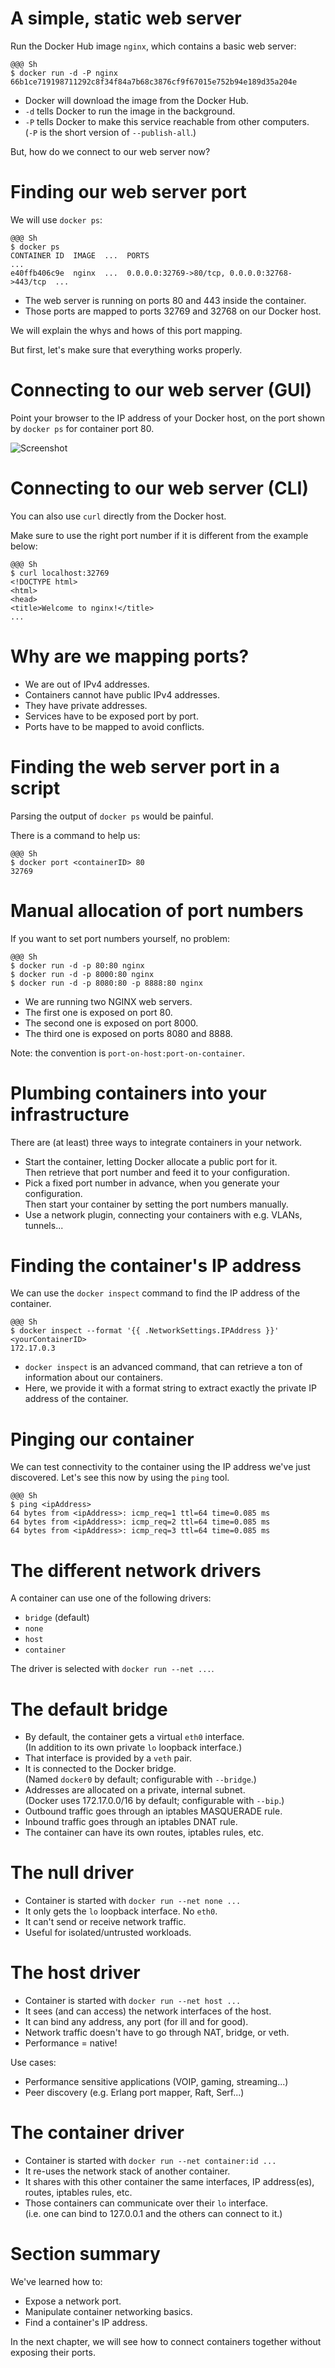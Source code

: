 <!SLIDE>
# A simple, static web server

Run the Docker Hub image `nginx`, which contains a basic web server:

    @@@ Sh
    $ docker run -d -P nginx
    66b1ce719198711292c8f34f84a7b68c3876cf9f67015e752b94e189d35a204e

* Docker will download the image from the Docker Hub.
* `-d` tells Docker to run the image in the background.
* `-P` tells Docker to make this service reachable from other computers.
  <br/>(`-P` is the short version of `--publish-all`.)

But, how do we connect to our web server now?

<!SLIDE>
# Finding our web server port

We will use `docker ps`:

    @@@ Sh
    $ docker ps
    CONTAINER ID  IMAGE  ...  PORTS                                          ...
    e40ffb406c9e  nginx  ...  0.0.0.0:32769->80/tcp, 0.0.0.0:32768->443/tcp  ...


* The web server is running on ports 80 and 443 inside the container.
* Those ports are mapped to ports 32769 and 32768 on our Docker host.

We will explain the whys and hows of this port mapping.

But first, let's make sure that everything works properly.

<!SLIDE>
# Connecting to our web server (GUI)

Point your browser to the IP address of your Docker host, on the port
shown by `docker ps` for container port 80.

![Screenshot](web.png)

<!SLIDE>
# Connecting to our web server (CLI)

You can also use `curl` directly from the Docker host.

Make sure to use the right port number if it is different
from the example below:

    @@@ Sh
    $ curl localhost:32769
    <!DOCTYPE html>
    <html>
    <head>
    <title>Welcome to nginx!</title>
    ...

<!SLIDE>
# Why are we mapping ports?

* We are out of IPv4 addresses.
* Containers cannot have public IPv4 addresses.
* They have private addresses.
* Services have to be exposed port by port.
* Ports have to be mapped to avoid conflicts.

<!SLIDE>
# Finding the web server port in a script

Parsing the output of `docker ps` would be painful.

There is a command to help us:

    @@@ Sh
    $ docker port <containerID> 80
    32769

<!SLIDE>
# Manual allocation of port numbers

If you want to set port numbers yourself, no problem:

    @@@ Sh
    $ docker run -d -p 80:80 nginx
    $ docker run -d -p 8000:80 nginx
    $ docker run -d -p 8080:80 -p 8888:80 nginx

* We are running two NGINX web servers.
* The first one is exposed on port 80.
* The second one is exposed on port 8000.
* The third one is exposed on ports 8080 and 8888.

Note: the convention is `port-on-host:port-on-container`.

<!SLIDE>
# Plumbing containers into your infrastructure

There are (at least) three ways to integrate containers in your network.

* Start the container, letting Docker allocate a public port for it.
  <br/>Then retrieve that port number and feed it to your configuration.
* Pick a fixed port number in advance, when you generate your configuration.
  <br/>Then start your container by setting the port numbers manually.
* Use a network plugin, connecting your containers with e.g. VLANs, tunnels...

<!SLIDE printonly>
# Finding the container's IP address

We can use the `docker inspect` command to find the IP address of the
container.

    @@@ Sh
    $ docker inspect --format '{{ .NetworkSettings.IPAddress }}' <yourContainerID>
    172.17.0.3

* `docker inspect` is an advanced command, that can retrieve a ton
  of information about our containers.
* Here, we provide it with a format string to extract exactly the
  private IP address of the container.

<!SLIDE printonly>
# Pinging our container

We can test connectivity to the container using the IP address we've
just discovered. Let's see this now by using the ``ping`` tool.

    @@@ Sh
    $ ping <ipAddress>
    64 bytes from <ipAddress>: icmp_req=1 ttl=64 time=0.085 ms
    64 bytes from <ipAddress>: icmp_req=2 ttl=64 time=0.085 ms
    64 bytes from <ipAddress>: icmp_req=3 ttl=64 time=0.085 ms

<!SLIDE>
# The different network drivers

A container can use one of the following drivers:

* `bridge` (default)
* `none`
* `host`
* `container`

The driver is selected with `docker run --net ...`.

<!SLIDE>
# The default bridge

* By default, the container gets a virtual `eth0` interface.
  <br/>(In addition to its own private `lo` loopback interface.)
* That interface is provided by a `veth` pair.
* It is connected to the Docker bridge.
  <br/>(Named `docker0` by default; configurable with `--bridge`.)
* Addresses are allocated on a private, internal subnet.
  <br/>(Docker uses 172.17.0.0/16 by default; configurable with `--bip`.)
* Outbound traffic goes through an iptables MASQUERADE rule.
* Inbound traffic goes through an iptables DNAT rule.
* The container can have its own routes, iptables rules, etc.

<!SLIDE>
# The null driver

* Container is started with `docker run --net none ...`
* It only gets the `lo` loopback interface. No `eth0`.
* It can't send or receive network traffic.
* Useful for isolated/untrusted workloads.

<!SLIDE>
# The host driver

* Container is started with `docker run --net host ...`
* It sees (and can access) the network interfaces of the host.
* It can bind any address, any port (for ill and for good).
* Network traffic doesn't have to go through NAT, bridge, or veth.
* Performance = native!

Use cases:

* Performance sensitive applications (VOIP, gaming, streaming...)
* Peer discovery (e.g. Erlang port mapper, Raft, Serf...)

<!SLIDE>
# The container driver

* Container is started with `docker run --net container:id ...`
* It re-uses the network stack of another container.
* It shares with this other container the same interfaces, IP address(es), routes, iptables rules, etc.
* Those containers can communicate over their `lo` interface.
  <br/>(i.e. one can bind to 127.0.0.1 and the others can connect to it.)

<!SLIDE>
# Section summary

We've learned how to:

* Expose a network port.
* Manipulate container networking basics.
* Find a container's IP address.

In the next chapter, we will see how to connect
containers together without exposing their ports.
